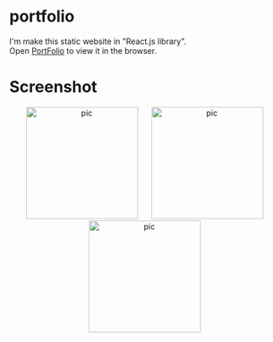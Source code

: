 # portfolio
I'm make this static website in "React.js library".\
Open [PortFolio](https://amarchauhan5.github.io/portfolio/) to view it in the browser.
# Screenshot

<p align="center">
  <a><img src="https://user-images.githubusercontent.com/63333015/145166107-88e35266-abfb-4476-80c9-4f1b1b38165e.png" alt="pic" width="200" />  </a>
  &nbsp;&nbsp;&nbsp;&nbsp;
<a><img src="https://user-images.githubusercontent.com/63333015/145171195-de711cde-ce2f-42c2-ad6c-cbca6468b260.png" alt="pic" width="200" />    </a>
  &nbsp;&nbsp;&nbsp;&nbsp;
<a><img src="https://user-images.githubusercontent.com/63333015/145167713-b5adc710-c5b5-448f-82ff-d3c2d84db0ed.png" alt="pic" width="200" />  </a>
  &nbsp;&nbsp;&nbsp;&nbsp;
</p>


                                                                                                                                 


                                                                                                                                      




